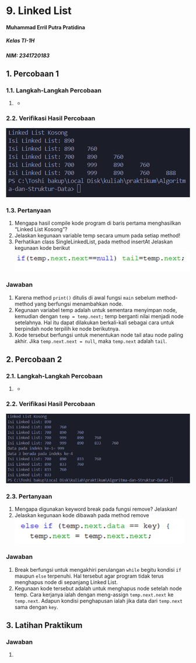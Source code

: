 # 9. Linked List

#### Muhammad Erril Putra Pratidina
##### Kelas TI-1H
##### NIM: 2341720183

## 1. Percobaan 1
### 1.1. Langkah-Langkah Percobaan
1. -

### 2.2. Verifikasi Hasil Percobaan
![](Pasted%20image%2020240506102814.png)

### 1.3. Pertanyaan
1. Mengapa hasil compile kode program di baris pertama menghasilkan “Linked List Kosong”? 
2. Jelaskan kegunaan variable temp secara umum pada setiap method! 
3. Perhatikan class SingleLinkedList, pada method insertAt Jelaskan kegunaan kode berikut ![](Pasted%20image%2020240506102913.png)

### Jawaban
1. Karena method `print()` ditulis di awal fungsi `main` sebelum method-method yang berfungsi menambahkan node.
2. Kegunaan variabel temp adalah untuk sementara menyimpan node, kemudian dengan `temp = temp.next;` temp berganti nilai menjadi node setelahnya. Hal itu dapat dilakukan berkali-kali sebagai cara untuk berpindah node terpilih ke node berikutnya.
3. Kode tersebut berfungsi untuk menentukan node tail atau node paling akhir. Jika `temp.next.next = null`, maka `temp.next` adalah `tail`.

## 2. Percobaan 2
### 2.1. Langkah-Langkah Percobaan
1. -
### 2.2. Verifikasi Hasil Percobaan
![](Pasted%20image%2020240506125849.png)

### 2.3. Pertanyaan
1. Mengapa digunakan keyword break pada fungsi remove? Jelaskan! 
2. Jelaskan kegunaan kode dibawah pada method remove ![](Pasted%20image%2020240506124901.png)

### Jawaban
1. Break berfungsi untuk mengakhiri perulangan `while` begitu kondisi `if` maupun `else` terpenuhi. Hal tersebut agar program tidak terus menghapus node di sepanjang Linked List.
2. Kegunaan kode tersebut adalah untuk menghapus node setelah node temp. Cara kerjanya ialah dengan meng-assign `temp.next.next` ke `temp.next`. Adapun kondisi penghapusan ialah jika data dari `temp.next` sama dengan `key`.

## 3. Latihan Praktikum

### Jawaban
1. 